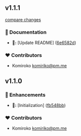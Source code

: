 
## v1.1.1

[compare changes](https://github.com/NowaraJS/error/compare/v1.1.0...v1.1.1)

### 📖 Documentation

- **📖:** [Update README] ([6e6582d](https://github.com/NowaraJS/error/commit/6e6582d))

### ❤️ Contributors

- Komiroko <komiriko@pm.me>

## v1.1.0


### 🚀 Enhancements

- **🚀:** [Initialization] ([fb548bb](https://github.com/NowaraJS/error/commit/fb548bb))

### ❤️ Contributors

- Komiroko <komiriko@pm.me>

